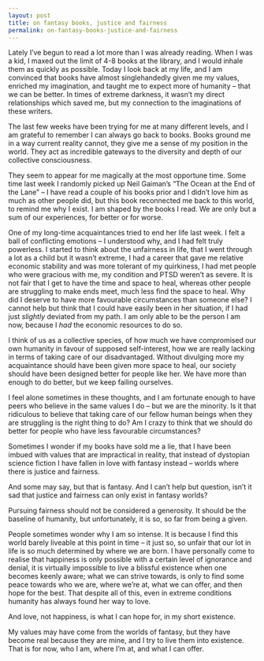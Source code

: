 ```yaml
---
layout: post
title: on fantasy books, justice and fairness
permalink: on-fantasy-books-justice-and-fairness
---
```

Lately I’ve begun to read a lot more than I was already reading. When I was a kid, I maxed out the limit of 4-8 books at the library, and I would inhale them as quickly as possible. Today I look back at my life, and I am convinced that books have almost singlehandedly given me my values, enriched my imagination, and taught me to expect more of humanity – that we can be better. In times of extreme darkness, it wasn’t my direct relationships which saved me, but my connection to the imaginations of these writers. 

The last few weeks have been trying for me at many different levels, and I am grateful to remember I can always go back to books. Books ground me in a way current reality cannot, they give me a sense of my position in the world. They act as incredible gateways to the diversity and depth of our collective consciousness. 

They seem to appear for me magically at the most opportune time. Some time last week I randomly picked up Neil Gaiman’s “The Ocean at the End of the Lane” – I have read a couple of his books prior and I didn’t love him as much as other people did, but this book reconnected me back to this world, to remind me why I exist. I am shaped by the books I read. We are only but a sum of our experiences, for better or for worse. 

One of my long-time acquaintances tried to end her life last week. I felt a ball of conflicting emotions – I understood why, and I had felt truly powerless. I started to think about the unfairness in life, that I went through a lot as a child but it wasn’t extreme, I had a career that gave me relative economic stability and was more tolerant of my quirkiness, I had met people who were gracious with me, my condition and PTSD weren’t as severe. It is not fair that I get to have the time and space to heal, whereas other people are struggling to make ends meet, much less find the space to heal. Why did I deserve to have more favourable circumstances than someone else? I cannot help but think that I could have easily been in her situation, if I had just _slightly_ deviated from my path. I am only able to be the person I am now, because I *had* the economic resources to do so.

I think of us as a collective species, of how much we have compromised our own humanity in favour of supposed self-interest, how we are really lacking in terms of taking care of our disadvantaged. Without divulging more my acquaintance should have been given more space to heal, our society should have been designed better for people like her. We have more than enough to do better, but we keep failing ourselves. 

I feel alone sometimes in these thoughts, and I am fortunate enough to have peers who believe in the same values I do – but we are the minority. Is it that ridiculous to believe that taking care of our fellow human beings when they are struggling is the right thing to do? Am I crazy to think that we should do better for people who have less favourable circumstances? 

Sometimes I wonder if my books have sold me a lie, that I have been imbued with values that are impractical in reality, that instead of dystopian science fiction I have fallen in love with fantasy instead – worlds where there is justice and fairness. 

And some may say, but that is fantasy. And I can’t help but question, isn’t it sad that justice and fairness can only exist in fantasy worlds? 

Pursuing fairness should not be considered a generosity. It should be the baseline of humanity, but unfortunately, it is so, so far from being a given. 

People sometimes wonder why I am so intense. It is because I find this world barely liveable at this point in time – it just so, so unfair that our lot in life is so much determined by where we are born. I have personally come to realise that happiness is only possible with a certain level of ignorance and denial, it is virtually impossible to live a blissful existence when one becomes keenly aware; what we can strive towards, is only to find some peace towards who we are, where we’re at, what we can offer, and then hope for the best. That despite all of this, even in extreme conditions humanity has always found her way to love. 

And love, not happiness, is what I can hope for, in my short existence. 

My values may have come from the worlds of fantasy, but they have become real because they are mine, and I try to live them into existence. That is for now, who I am, where I’m at, and what I can offer. 
